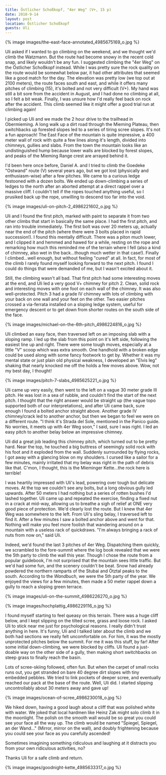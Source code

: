 ```yaml
---
title: Östlicher Schoßkopf, "4er Weg" (V+, 15 p)
date: 2010-9-14
layout: post
location: Östlicher Schoßkopf
guests: Uli
---
```


{% image images/the-east-face-annotated_4985675169_o.jpg %}
  
Uli asked if I wanted to go climbing on the weekend, and we thought we'd
climb the Watzmann. But the route had become snowy in the recent cold snap,
and likely wouldn't be any fun. I suggested climbing the "4er Weg" on the
Östlicher Schoßkopf instead. While I was pretty sure the rock quality on
the route would be somewhat below par, it had other attributes that seemed
like a good match for the day. The elevation was pretty low (we top out
at 2100 meters), the route faces south and east, and while it offers many
pitches of climbing (15), it's bolted and not very difficult (V+). My hand
was still a bit sore from the accident in August, and I had done no climbing
at all, so I felt a bit weak. Finally, I was unsure how I'd really feel
back on rock after the accident. This climb seemed like it might offer
a good trial run at climbing again!
  
  
I picked up Uli and we made the 2 hour drive to the trailhead in Obermieming.
A long walk up a dirt road through the Mieming Plateau, then switchbacks
up forested slopes led to a series of tiring scree slopes. It's not a fun
approach! The East Face of the mountain is quite impressive, a 400 meter
wall of rock with quite a few lines along it's length, divided into chimneys,
gullies and slabs. From the town the mountain looks like an undistinguished
hump because lower walls are blocked by forest slopes, and peaks of the
Mieming Range crest are arrayed behind it.
  
  
I'd been here once before, Daniel A. and I tried to climb the Goedeke
"Ostwand" route (V) several years ago, but we got lost (physically and
enthusiasm-wise) after a few pitches. We came to a curious ledge festooned
with a dozen bolts. We ended up down-climbing a series of ledges to the
north after an aborted attempt at a direct rappel over a massive cliff.
I couldn't tell if the ropes touched anything useful, so I prusiked back
up the rope, unwilling to descend too far into the void.
  
  
{% image images/uli-on-pitch-2_4986221602_o.jpg %}
  
  
Uli and I found the first pitch, marked with paint to separate it from
two other climbs that start in basically the same place. I had the first
pitch, and ran into trouble immediately. The first bolt was over 20 meters
up, actually near the end of the pitch (where there were 3 bolts placed
in rapid succession!). I found this mentally difficult. There was a piton
much lower, and I clipped it and hemmed and hawed for a while, resting
on the rope and remarking how much this reminded me of the terrain where
I fell (also a kind of chimney, also wet in the back...though much wetter
in that case!). Finally I climbed...well enough, but without feeling "cured"
at all. In fact, for most of the climb I rarely found myself looking forward
to the next pitch. I found I could do things that were demanded of me,
but I wasn't excited about it.
  
  
Still, the climbing wasn't all bad. That first pitch had some interesting
moves at the end, and Uli led a very good V+ chimney for pitch 2\. Clean,
solid rock and interesting moves with one foot on each wall of the chimney.
It was also well-protected. Pitch 3 had a grade IV chimney with lots of
climbing with your back on one wall and your feet on the other. Two easier
pitches crossed a via-ferrata installed on a sloping ledge system, useful
for emergency descent or to get down from shorter routes on the south side
of the face.
  
  
{% image images/michael-on-the-6th-pitch_4986224816_o.jpg %}
  
  
Uli climbed an easy face, then traversed left on an imposing slab with
a sloping ramp. I led up the slab from this point on it's left side, following
the easiest line up and right. There were some tough moves, especially
at a little "V" scoop which was extra smooth. One handhold with a broken
edge could be used along with some fancy footwork to get by. Whether it
was my mental state or just plain old physical weakness, I developed an
"Elvis leg" shaking that nearly knocked me off the holds a few moves above.
Wow, not my best day, I thought!
  
  
{% image images/pitch-7-slabs_4985625221_o.jpg %}
  
  
Uli came up very easily, then went to the left on a vague 30 meter grade
III pitch. He was lost in a sea of rubble, and couldn't find the start
of the next pitch. I thought that the right answer would be straight up
(the vague topo supported both of our interpretations), and after Uli came
back, sure enough I found a bolted anchor straight above. Another grade
IV chimney/crack led to another anchor, but then we began to feel we were
on a different route. "I think it's Strada del Sole, mentioned in the Panico
guide. No worries, it meets up with 4er Weg soon," I said, sure I was right.
I led an easy pitch to another belay below an impressive chimney.
  
  
Uli did a great job leading this chimney pitch, which turned out to be
pretty hard. Near the top, he touched a big buttress of seemingly solid
rock with his foot and it exploded from the wall. Suddenly surrounded by
flying rocks, I got away with a glancing blow on my shoulders. I cursed
like a sailor for a few minutes, mainly irritated that my belay was right
in the path of debris like that. C'mon, I thought, this is the Mieminger
Kette...the rock here is terrible!
  
  
I was heartily impressed with Uli's lead, powering over tough but delicate
moves. At the top we couldn't see any bolts, but a long obvious gully led
upwards. After 50 meters I had nothing but a series of rotten bushes I'd
lashed together. Uli came up and repeated the exercise, finding a fixed
nut in a crack at mid-way, allowing us to breathe a sigh of relief at ONE
very good piece of protection. We'd clearly lost the route. But I knew
that 4er Weg was somewhere to the left. From Uli's sling belay, I traversed
left to find it. After a few minutes I saw a bolted anchor above and went
for that. Nothing will make you feel more foolish that wandering around
on a mountain with a useless rack of quickdraws. "I'm always bringing a
rack of nuts from now on," said Uli.
  
  
Indeed, we'd found the last 3 pitches of 4er Weg. Dispatching them quickly,
we scrambled to the fore-summit where the log book revealed that we were
the 5th party to climb the wall this year. Though I chose the route from
a popular guidebook, I'm not surprised that the mountain sees little traffic.
But we'd had some fun, and the scenery couldn't be beat. Snow had already
powdered the northern ramparts of the Stubai and Ötztal peaks to the south.
According to the _Wandbuch_, we were the 5th party of the year. We
enjoyed the views for a few minutes, then made a 50 meter rappel down a
gully to reach a sloping green terrace.
  
  
{% image images/uli-on-the-summit_4986226270_o.jpg %}
  
{% image images/hochplattig_4986229116_o.jpg %}
  
  
I found myself starting to feel queasy on this terrain. There was a huge
cliff below, and I kept slipping on the tilted scree, grass and loose rock.
I asked Uli to stick near me just for psychological reasons. I really didn't
trust anything in here. It's funny, Uli and I talked later about the climb
and we both had sections we really felt uncomfortable on. For him, it was
the mostly unprotected pitches below the summit. For me it was this stuff,
by far! After some initial down-climbing, we were blocked by cliffs. Uli
found a just-doable way on the other side of a gully, then making short
switchbacks on steep grass to finally reach the basin.
  
  
Lots of scree-skiing followed, often fun. But when the carpet of small
rocks runs out, you get stranded on bare 40 degree dirt slopes with tiny
embedded pebbles. We tried to link pockets of deeper scree, and eventually
reached our pack at the base of the route. Well, Uli did. I started slipping
uncontrollably about 30 meters away and gave up!
  
  
{% image images/ocean-of-scree_4986230018_o.jpg %}
  
  
We hiked down, having a good laugh about a cliff that was polished white
with water. We joked that local hardmen like Heinz Zak might solo climb
it in the moonlight. The polish on the smooth wall would be so great you
could see your face all the way up. The climb would be named "Spiegel,
Spiegel, an der Wand..." (Mirror, mirror on the wall), and doubly frightening
because you could see your face as you carefully ascended!
  
  
Sometimes imagining something ridiculous and laughing at it distracts
you from your own ridiculous activities, no?
  
  
Thanks Uli for a safe climb and return.
  
{% image images/goodnight-kette_4985633317_o.jpg %}
  
  
